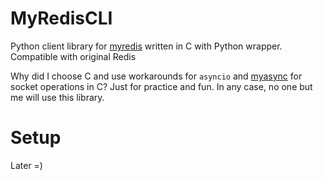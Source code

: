 # MyRedisCLI
Python client library for [myredis](https://github.com/KrySeyt/myredis) written in C with Python wrapper. Compatible with original Redis

Why did I choose C and use workarounds for `asyncio` and [myasync](https://github.com/KrySeyt/myasync) for socket operations in C? Just for practice and fun. In any case, no one but me will use this library.

# Setup
Later =)
